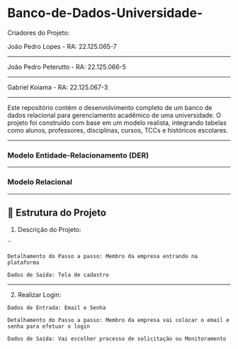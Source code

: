 # Banco-de-Dados-Universidade-

Criadores do Projeto:

João Pedro Lopes - RA: 22.125.065-7
***
João Pedro Peterutto - RA: 22.125.066-5
***
Gabriel Koiama - RA: 22.125.067-3
***

Este repositório contém o desenvolvimento completo de um banco de dados relacional para gerenciamento acadêmico de uma universidade. O projeto foi construído com base em um modelo realista, integrando tabelas como alunos, professores, disciplinas, cursos, TCCs e históricos escolares.

---


### Modelo Entidade-Relacionamento (DER)



---

### Modelo Relacional



---


## 📐 Estrutura do Projeto


1. Descrição do Projeto:

   

``

`Detalhamento do Passo a passo: Membro da empresa entrando na plataforma`

`Dados de Saída: Tela de cadastro`

***
2. Realizar Login:

`Dados de Entrada: Email e Senha`

`Detalhamento do Passo a passo: Membro da empresa vai colocar o email e senha para efetuar o login`

`Dados de Saída: Vai escolher processo de solicitação ou Monitoramento`

